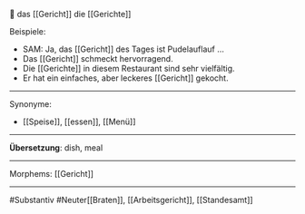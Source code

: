 🔵 das [[Gericht]]
die [[Gerichte]]

Beispiele:

- SAM: Ja, das [[Gericht]] des Tages ist Pudelauflauf …  
- Das [[Gericht]] schmeckt hervorragend.
- Die [[Gerichte]] in diesem Restaurant sind sehr vielfältig.
- Er hat ein einfaches, aber leckeres [[Gericht]] gekocht.

---
Synonyme:
- [[Speise]], [[essen]], [[Menü]]

---
**Übersetzung**: dish, meal

---
Morphems:
[[Gericht]]

---
#Substantiv #Neuter[[Braten]], [[Arbeitsgericht]], [[Standesamt]]